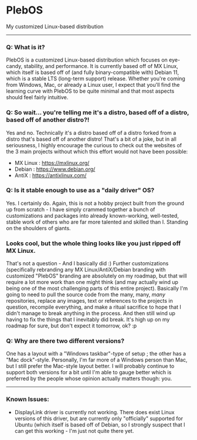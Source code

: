 # PlebOS
My customized Linux-based distribution
________________________
### Q: What is it?
PlebOS is a customized Linux-based distribution which focuses on eye-candy, stability, and performance. It is currently based off of MX Linux, which itself is based off of (and fully binary-compatible with) Debian 11, which is a stable LTS (long-term support) release. Whether you're coming from Windows, Mac, or already a Linux user, I expect that you'll find the learning curve with PlebOS to be quite minimal and that most aspects should feel fairly intuitive. 

### Q: So wait... you're telling me it's a distro, based off of a distro, based off of another distro?!
Yes and no. Technically it's a distro based off of a distro forked from a distro that's based off of another distro! That's a bit of a joke, but in all seriousness, I highly encourage the curious to check out the websites of the 3 main projects without which this effort would not have been possible:
- MX Linux : https://mxlinux.org/
- Debian : https://www.debian.org/
- AntiX : https://antixlinux.com/

### Q: Is it stable enough to use as a "daily driver" OS? 
Yes. I certainly do. Again, this is not a hobby project built from the ground up from scratch - I have simply crammed together a bunch of customizations and packages into already known-working, well-tested, stable work of others who are far more talented and skilled than I. Standing on the shoulders of giants.

### Looks cool, but the whole thing looks like you just ripped off MX Linux.
That's not a question - And I basically did :) 
Further customizations (specifically rebranding any MX Linux/AntiX/Debian branding with customized "PlebOS" branding are absolutely on my roadmap, but that will require a lot more work than one might think (and may actually wind up being one of the most challenging parts of this entire project). Basically I'm going to need to pull the source code from the many, many, *many* repositories, replace any images, text or references to the projects in question, recompile everything, and make a ritual sacrifice to hope that I didn't manage to break anything in the process. And then still wind up having to fix the things that I inevitably did break. It's high up on my roadmap for sure, but don't expect it tomorrow, ok? :p

### Q: Why are there two different versions?
One has a layout with a "Windows taskbar"-type of setup ; the other has a "Mac dock"-style. Personally, I'm far more of a Windows person than Mac, but I still prefer the Mac-style layout better. I will probably continue to support both versions for a bit until I'm able to gauge better which is preferred by the people whose opinion actually matters though: you.
__________________________
### Known Issues:
- DisplayLink driver is currently not working. There does exist Linux versions of this driver, but are currently only "officially" supported for Ubuntu (which itself is based off of Debian, so I strongly suspect that I can get this working - I'm just not quite there yet.
 
